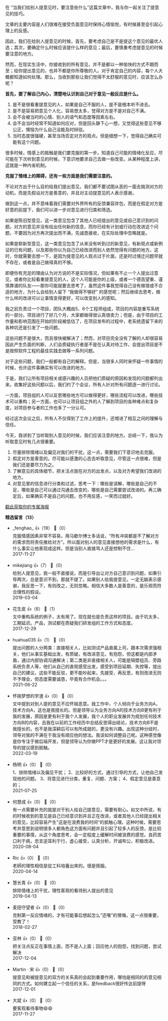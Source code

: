 在 “当我们给别人提意见时，要注意些什么”这篇文章中，我与你一起关注了提意见的技巧。

文章的主要内容是人们很难在接受负面意见时保持心情愉悦，有时候甚至会引起心理上的反感。

因此，我们在给别人提意见的时候，首先，要考虑自己是不是提这个意见的最优人选；其次，要确定什么时候应该提什么样的意见；最后，要慎重考虑提意见的时候要注意的地方。

然而，在现实生活中，你接收到的所有意见，并不是都以一种愉快的方式不期而至；给你提出意见的，也并不都是你所尊敬的人。对于肯定自己的内容，每个人大概都知道如何处理。那么，当收到那些让我们觉得不太舒服的意见时，应该怎么办呢？

**首先，要了解自己内心，清楚地认识到自己对于意见一般反应是什么。**

1. 是不是很看重提意见的人，如果是自己不服的人，是不是根本听不进去。
2. 是不是容易把意见个人化，容易想太多，觉得对方是不是对自己不满。
3. 会不会被当时的心情、别人的语气和态度等因素左右。
4. 会不会当时经常不知道如何应对，但是回头静下心一想，又觉得这些意见不够公正，懊恼为什么自己没能及时辩驳。
5. 当时态度很强硬，甚至当场否定对方的观点。但是细想一下，觉得自己确实可能有这个问题。

很多时候，情感上的抵触是我们要克服的第一步。知道自己可能的情绪化反应，尽可能在下次听到意见的时候，下意识地要求自己去做一些改变。从某种程度上讲，这就是一种内省机制。

**克服了情绪上的障碍，还有一些方面是我们需要注意的。**

不论对方出于什么目的给我们提出意见，我们都不要试图从恶的一面去揣测对方的动机，而是先假设对方是善意的，并且对主动提意见的人表示感谢。

做到这一点，并不意味着我们需要对外界所有的反馈兼容并包，而是在假定对方是好意的前提下，我们可以进一步对意见进行归类和筛选。

如果是陈旧型意见，这一类意见包含了其他人已经提出的意见或自己意识到的问题。对方的意见并没有给出任何新的信息，而你已经有计划或行动在改进这个问题，不要因为对方再次提出而不满，先诚恳接收，在实际处理中忽略就是。

如果是崭新型意见，这一类意见包含了从来没有听到过的新意见，有新观点或新例证的已有问题，以及那些你以为自己已经改进而别人依然觉得有问题的地方。这时，你就需要去想一下，是因为提意见的人观点过于片面，还是时过境迁问题早就不存在，或者是自己做得真的不够。

即便你有充足的理由认为对方说的不是实际情况，但如果有不止一个人提出过意见，或者你比较看重提意见的人，这个人可能是你的上级，或者一个德高望重、谨慎靠谱的队友——那你可能就要去思考了，虽然这件事我觉得自己没有做错或不合适的地方，为什么会给别人留下 “我做得不够好” 的感觉呢；然后继续去思考，做什么样的改进可以让事情变得更好，可以改变别人的感知。

我之前负责过一个项目，团队大概由5、6个工程师组成，项目的内容是重写系统的一部分。项目进行了好几个月，大家都做得很认真很卖力；但是，由于项目的工作量和影响范围在开始的阶段被低估了，在项目发布的过程中，老系统遗留下来的各种坑还是引发了一些问题。

这些问题不是很大，而且很快被解决了；然而，对项目完全没有了解的人却很容易因此产生负面的判断，人们会质疑执行者是不是在认真对待工作，会提出项目是不是按照软件工程的最佳实践去做等一系列问题。

对于这些问题，我们一般都有自己的解释。但是，当很多人同时来怀疑一件事情的时候，也许这件事确实有可以改进的地方。

于是，我们让所有项目相关或感兴趣的人员把他们质疑的原因和发现的问题都列出来。收集好这些问题以后，我们约了个会议，所有人针对所有问题逐一进行讨论。

一方面，项目组的人可以反思哪些地方可以做得更好，哪些流程可以改进，哪些技术可以重构；另一方面，也可以让项目组之外的人了解到项目的各种难点和复杂度，对项目参与者的工作也多了一分认可。

经过这次会议之后，所有人不仅得到了工作上的提升，还增进了相互之间的理解与信任。

今天，我讲到了当听取别人意见的时候，我们应该注意的地方。总结一下，我认为听取意见时有几点很重要。

1. 尽量排除情绪以及偏见对我们的干扰，这一点，需要我们下意识地去克服。
2. 假定对方是善意的。尽可能以感激的心态去听取意见，尽管这一点很难，但是我们还是要尽力为之。
3. 了解意见的具体细节，把关注点放在对方的出发点，以及对方希望我们改进的地方。
4. 对意见里的信息进行分类和过滤，思考一下：哪些是误解，哪些是自己的不足，哪些是自己可以通过沟通去改变的，哪些是自己需要尝试改进的。再三确定后，如果确实不是自己的问题，也不用反感，一笑而过就好。

[戳此获取你的专属海报](https://time.geekbang.org/activity/sale-poster?utm_source=app&utm_medium=zhuyun-article&utm_campaign=zhuyun-saleposter&utm_content=zhuyun0416)
<div><strong>精选留言（13）</strong></div><ul>
<li><span>_fenghao_</span> 👍（19） 💬（0）<div>克服情感因素非常不容易，用马歇尔博士多话说，“所有冲突都是不了解对方的需求而将责任推给对方”。所以面对别人的意见直接想他的需求是什么，有什么事实让他表现成这样。但是当别人直接骂人还是控制不住...</div>2017-11-27</li><br/><li><span>mikejiang</span> 👍（7） 💬（0）<div>给别人提意见，我一般不直接说，而是引导出让对方自己意识到问题，如果引导两次，总是意识不到，那就不提了。如果别人给我提意见，一定无脑表示感谢，我反思一下，有则改之，无则忽略。相信大多数人是善意的，是乐观而符合理性的假设。</div>2019-03-04</li><br/><li><span>花生皮</span> 👍（6） 💬（1）<div>文中重构系统的例子，太有用了。现在就也是负责这样的项目。由于坑太多，工期延迟。产品，测试都在质疑我们研发组的工作方式和态度。</div>2017-12-29</li><br/><li><span>huahua035</span> 👍（1） 💬（0）<div>提出问题的人分两类：直接相关人，比如测试产品直属上司，跟本次需求强相关，他们从事实基础出发，有质疑，有改进意见，有抱怨，但这都是内部矛盾，通过内部协调沟通解决；第二类是非直接相关人，可能是隔壁组员、旁路系统负责人等，他们从自己的直观感受出发，感受到项目延期、失控等，提出自己的建议，这些不能反驳，更不能吵起来，先接受，再反思，有则改进无则不予理会，但态度需要诚恳，毕竟有合作机会。。。</div>2021-06-22</li><br/><li><span>怀揣梦想的学渣</span> 👍（0） 💬（0）<div>文中提到对别人提的意见不应怀揣恶意。我工作中，个人倾向于业务方向A，技术方向A，这也是我擅长的。但是领导认为业务方向A的技术方向B更有利于我的发展，原因是更有利于我个人发展，我个人的职业发展并为规划任何技术方向B的内容，且我在以前的工作经历中总结反思得出结论，技术方向B不是我擅长的，也不是我深耕后可以有所成就的，更没有兴趣。出现这种分歧时，领导对我的不满在于我没有顺应他的想法。我该如何调整自己呢。这种感觉像是你专注于做后端开发，但是领导认为你做PPT才是更好的发展。这让我对领导的提议感到抵触。</div>2022-03-19</li><br/><li><span>杨明</span> 👍（0） 💬（0）<div>1、排除情绪以及偏见干扰；
2、比较好的方式，通过引导的方式，让他自己发现他的问题。
3、将意见进行分类，重复、问题、方案；
4、假定意见是善意的；
</div>2021-07-25</li><br/><li><span>何慧成</span> 👍（0） 💬（0）<div>有一点需要补充的就是对于别人给自己提意见，需要有耐心。如文中所说，有的时候收到的意见是自己已经意识到并且正在改进，或者其他人已经提出相关的意见，比较容易产生&quot;这是在浪费我的时间“的抵触心理。这种时候，需要思考并意思到说明很多人都角色这方面有问题并且引起了较多人的反馈，是比较重要的事情，从这个角度思考，会一定程度上缓解时间被浪费的感觉。良药苦口利于病，忠言逆耳利于行，虚心接受，认真分析，开诚布公，积极改进。</div>2020-08-04</li><br/><li><span>Ric</span> 👍（0） 💬（0）<div>老師的理性相信是從工科培養出來的。很是佩服。</div>2020-04-14</li><br/><li><span>慧长青</span> 👍（0） 💬（0）<div>排除情绪上的干扰，理性客观的看待别人提出的意见</div>2019-04-13</li><br/><li><span>麦田守望者</span> 👍（0） 💬（0）<div>克制第一反应情绪的，才有可能事后想起怎么&quot;还嘴&quot;的懊悔，这一点很重要，受教了！</div>2018-02-27</li><br/><li><span>亚林</span> 👍（0） 💬（0）<div>把关注点反正在事情上面，而不是人上面；回应他人的抱怨，找到问题，尝试解决</div>2017-12-04</li><br/><li><span>Martin · 宋</span> 👍（0） 💬（0）<div>提意见和被提意见的双方的关系真的会起到重要作用，哪怕是相同的的意见相同的方式。如何建立起一个信任的关系，是feedback很好传达前提呀</div>2017-12-01</li><br/><li><span>大斌</span> 👍（0） 💬（0）<div>要客观看待事物😄😄</div>2017-11-27</li><br/>
</ul>